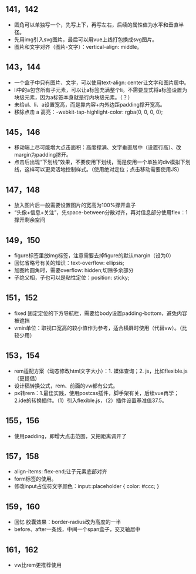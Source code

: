
## 141，142
- 圆角可以单独写一个，先写上下，再写左右，后续的属性值为水平和垂直半径。
- 先用img引入svg图片，最后可以用vue上线打包换成svg图片。 
- 图片和文字对齐（图片-文字）：vertical-align: middle。

## 143，144
- 一个盒子中只有图片、文字，可以使用text-align: center让文字和图片居中。
- li中的a包含所有子元素，可以让a标签充满整个li。不需要显式将a标签设置为块级元素，因为a标签本身就是行内块级元素。（？）
- 未给ul、li、a设置宽高，而是靠内容+内外边距padding撑开宽高。
- 移除点击 a 高亮：-webkit-tap-highlight-color: rgba(0, 0, 0, 0);

## 145，146
- 移动端上尽可能增大点击面积：高度撑满、文字垂直居中（设置行高）、改margin为padding挤开。
- 点击后出现“下划线”效果，不要使用下划线，而是使用一个单独的div模拟下划线，这样可以更灵活地控制样式。（使用绝对定位；点击移动需要使用JS）

## 147，148
-  放入图片后一般需要设置图片的宽高为100%撑开盒子
-  “头像+信息+关注”，先space-between分散对齐，再对信息部分使用flex：1撑开剩余空间

## 149，150
- figure标签里放img标签，注意需要去掉figure的默认margin（设为0）
- 回忆省略号有关的知识：text-overflow: ellipsis;
- 加图片圆角时，需要overflow: hidden;切除多余部分
- 子绝父相，子也可以是粘性定位：position: sticky;

## 151，152
- fixed 固定定位的下方导航栏，需要给body设置padding-bottom，避免内容被遮挡
- vmin单位：取视口宽高的较小值作为参考，适合横屏时使用（代替vw）。（比较少用）

## 153，154
- rem适配方案（动态修改html文字大小）：1. 媒体查询；2. js，比如flexible.js（更提倡）  
- 设计稿转换公式，rem、前面的vw都有公式。
- px转rem：1.最佳实践，使用postcss插件，脚手架有关，后续vue再学；
2.ide的转换插件。（1）引入flexible.js，（2）插件设置基准值37.5。

## 155，156
- 使用padding，即增大点击范围，又把距离调开了

## 157，158
- align-items: flex-end;让子元素底部对齐
- form标签的使用。
- 修改input占位符文字颜色：input::placeholder { color: #ccc; }

## 159，160
- 回忆 胶囊效果：border-radius改为高度的一半
- before、after一条线，中间一个span盒子，交叉轴居中

## 161，162
- vw比rem更推荐使用